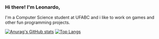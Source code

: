 ### Hi there! I'm Leonardo,

I'm a Computer Science student at UFABC and i like to work on games and other fun programming projects.

[![Anurag's GitHub stats](https://github-readme-stats.vercel.app/api?username=leonardocboar&theme=gruvbox)](https://github.com/anuraghazra/github-readme-stats)
[![Top Langs](https://github-readme-stats.vercel.app/api/top-langs/?username=leonardocboar&exclude_repo=2048-wars&theme=gruvbox)](https://github.com/anuraghazra/github-readme-stats)
